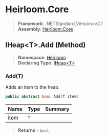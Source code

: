 # Heirloom.Core

> **Framework**: .NETStandard,Version=v2.1  
> **Assembly**: [Heirloom.Core][0]

## IHeap\<T>.Add (Method)

> **Namespace**: [Heirloom][0]  
> **Declaring Type**: [IHeap\<T>][1]

### Add(T)

Adds an item to the heap.

```cs
public abstract bool Add(T item)
```

| Name | Type | Summary |
|------|------|---------|
| item | `T`  |         |

> **Returns** - `bool`

[0]: ../../../Heirloom.Core.md
[1]: ../IHeap[T].md
